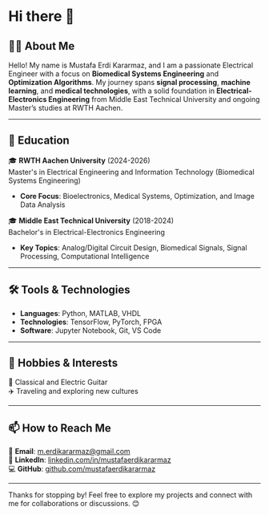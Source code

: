 # Hi there 👋

## 🙋‍♂️ About Me

Hello! My name is Mustafa Erdi Kararmaz, and I am a passionate Electrical Engineer with a focus on **Biomedical Systems Engineering** and **Optimization Algorithms**. My journey spans **signal processing**, **machine learning**, and **medical technologies**, with a solid foundation in **Electrical-Electronics Engineering** from Middle East Technical University and ongoing Master’s studies at RWTH Aachen.

---

## 📜 Education

🎓 **RWTH Aachen University** (2024-2026)  
Master's in Electrical Engineering and Information Technology (Biomedical Systems Engineering)  
- **Core Focus**: Bioelectronics, Medical Systems, Optimization, and Image Data Analysis  

🎓 **Middle East Technical University** (2018-2024)  
Bachelor's in Electrical-Electronics Engineering  
- **Key Topics**: Analog/Digital Circuit Design, Biomedical Signals, Signal Processing, Computational Intelligence


---

## 🛠️ Tools & Technologies

- **Languages**: Python, MATLAB, VHDL  
- **Technologies**: TensorFlow, PyTorch, FPGA  
- **Software**: Jupyter Notebook, Git, VS Code  

---

## 🌟 Hobbies & Interests

🎸 Classical and Electric Guitar  
✈️ Traveling and exploring new cultures  

---

## 📫 How to Reach Me

📧 **Email**: [m.erdikararmaz@gmail.com](mailto:m.erdikararmaz@gmail.com)  
🔗 **LinkedIn**: [linkedin.com/in/mustafaerdikararmaz](https://www.linkedin.com/in/mustafaerdikararmaz)  
💻 **GitHub**: [github.com/mustafaerdikararmaz](https://github.com/mustafaerdikararmaz)  

---

Thanks for stopping by! Feel free to explore my projects and connect with me for collaborations or discussions. 😊
<!--
**mustafaerdikararmaz/mustafaerdikararmaz** is a ✨ _special_ ✨ repository because its `README.md` (this file) appears on your GitHub profile.

Here are some ideas to get you started:

- 🔭 I’m currently working on ...
- 🌱 I’m currently learning ...
- 👯 I’m looking to collaborate on ...
- 🤔 I’m looking for help with ...
- 💬 Ask me about ...
- 📫 How to reach me: ...
- 😄 Pronouns: ...
- ⚡ Fun fact: ...
-->
